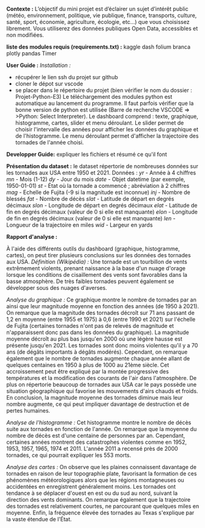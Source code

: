 **Contexte :** 
L’objectif du mini projet est d’éclairer un sujet d’intérêt public (météo, environnement, politique, vie publique, finance, transports, culture, santé, sport, économie, agriculture, écologie, etc…) que vous choisissez librement. 
Vous utiliserez des données publiques Open Data, accessibles et non modifiées.

**liste des modules requis (requirements.txt) :** 
kaggle
dash
folium
branca
plotly
pandas
Timer

**User Guide :** 
*Installation :*
- récupérer le lien ssh du projet sur github
- cloner le dépot sur vscode
- se placer dans le répertoire du projet (bien vérifier le nom du dossier : Projet-Python-E3)
Le téléchargement des modules python est automatique au lancement du programme. 
Il faut parfois vérifier que la bonne version de python est utilisée (Barre de recherche VSCODE => >Python: Select Interpreter).
Le dashboard comprend : texte, graphique, histogramme, cartes, slider et menu déroulant.
Le slider permet de choisir l'intervalle des années pour afficher les données du graphique et de l'histogramme.
Le menu déroulant permet d'afficher la trajectoire des tornades de l'année choisi.

**Developper Guide:**
expliquer les fichiers et résumé ce qu'il font

**Présentation du dataset :**
le dataset répertorie de nombreuses données sur les tornades aux USA entre 1950 et 2021.
Données :
*yr*   - Année à 4 chiffres
*mn*   - Mois (1-12)
*dy*   - Jour du mois
*date* - Objet datetime (par exemple, 1950-01-01)
*st*   - État où la tornade a commencé ; abréviation à 2 chiffres
*mag*  - Echelle de Fujita (-9 si la magnitude est inconnue)
*inj*  - Nombre de blessés
*fat*  - Nombre de décès
*slat* - Latitude de départ en degrés décimaux
*slon* - Longitude de départ en degrés décimaux
*elat* - Latitude de fin en degrés décimaux (valeur de 0 si elle est manquante)
*elon* - Longitude de fin en degrés décimaux (valeur de 0 si elle est manquante)
*len*  - Longueur de la trajectoire en miles
*wid*  - Largeur en yards

**Rapport d'analyse :**

À l'aide des différents outils du dashboard (graphique, histogramme, cartes), on peut tirer plusieurs conclusions sur les données des tornades aux USA.
*Définition (Wikipédia) :* 
Une tornade est un tourbillon de vents extrêmement violents, prenant naissance à la base d'un nuage d'orage lorsque les conditions de cisaillement des vents sont favorables dans la basse atmosphère. 
De très faibles tornades peuvent également se développer sous des nuages d'averses.

*Analyse du graphique :*
Ce graphique montre le nombre de tornades par an ainsi que leur magnitude moyenne en fonction des années (de 1950 à 2021). 
On remarque que la magnitude des tornades décroît sur 71 ans passant de 1,2 en moyenne (entre 1955 et 1975) à 0,6 (entre 1990 et 2021) sur l'échelle de Fujita (certaines tornades n'ont pas de relevés de magnitude et n'apparaissent donc pas dans les données du graphique).
La magnitude moyenne décroît au plus bas jusqu'en 2000 où une légère hausse est présente jusqu'en 2021.
Les tornades sont donc moins violentes qu'il y a 70 ans (de dégâts importants à dégâts modérés).
Cependant, on remarque également que le nombre de tornades augmente chaque année allant de quelques centaines en 1950 à plus de 1000 au 21ème siècle.
Cet accroissement peut être expliqué par la montée progressive des températures et la modification des courants de l'air dans l'atmosphère. De plus on répertorie beaucoup de tornades aux USA car le pays possède une situation géographique qui favorise les mouvements d'airs chauds et froids.
En conclusion, la magnitude moyenne des tornades diminue mais leur nombre augmente, ce qui peut impliquer davantage de destruction et de pertes humaines. 

*Analyse de l'histogramme :*
Cet histogramme montre le nombre de décès suite aux tornades en fonction de l'année. 
On remarque que la moyenne du nombre de décès est d'une centaine de personnes par an. Cependant, certaines années montrent des catastrophes violentes comme en 1952, 1953, 1957, 1965, 1974 et 2011.
L'année 2011 a recensé près de 2000 tornades, ce qui pourrait expliquer les 553 morts.

*Analyse des cartes :*
On observe que les plaines connaissent davantage de tornades en raison de leur topographie plate, favorisant la formation de ces phénomènes météorologiques alors que les régions montagneuses ou accidentées en enregistrent généralement moins. 
Les tornades ont tendance à se déplacer d'ouest en est ou du sud au nord, suivant la direction des vents dominants. On remarque également que la trajectoire des tornades est relativement courtes, ne parcourant que quelques miles en moyenne.
Enfin, la fréquence élevée des tornades au Texas s'explique par la vaste étendue de l'État. 


